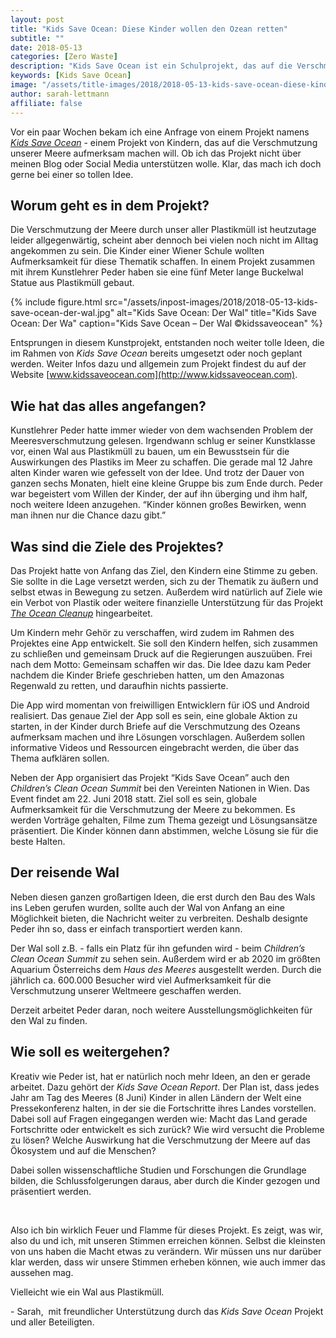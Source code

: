 ```yaml
---
layout: post
title: "Kids Save Ocean: Diese Kinder wollen den Ozean retten"
subtitle: ""
date: 2018-05-13
categories: [Zero Waste]
description: "Kids Save Ocean ist ein Schulprojekt, das auf die Verschmutzung der Meere aufmerksam machen soll. Diese Geschichte wollte ich gerne vorstellen."
keywords: [Kids Save Ocean]
image: "/assets/title-images/2018/2018-05-13-kids-save-ocean-diese-kinder-wollen-den-ozean-retten.jpg"
author: sarah-lettmann
affiliate: false
---
```

Vor ein paar Wochen bekam ich eine Anfrage von einem Projekt namens _[Kids Save Ocean](https://www.kidssaveocean.com/)_ - einem Projekt von Kindern, das auf die Verschmutzung unserer Meere aufmerksam machen will. Ob ich das Projekt nicht über meinen Blog oder Social Media unterstützen wolle. Klar, das mach ich doch gerne bei einer so tollen Idee.

## Worum geht es in dem Projekt?
Die Verschmutzung der Meere durch unser aller Plastikmüll ist heutzutage leider allgegenwärtig, scheint aber dennoch bei vielen noch nicht im Alltag angekommen zu sein. Die Kinder einer Wiener Schule wollten Aufmerksamkeit für diese Thematik schaffen. In einem Projekt zusammen mit ihrem Kunstlehrer Peder haben sie eine fünf Meter lange Buckelwal Statue aus Plastikmüll gebaut.

{% include figure.html src="/assets/inpost-images/2018/2018-05-13-kids-save-ocean-der-wal.jpg" alt="Kids Save Ocean: Der Wal" title="Kids Save Ocean: Der Wa" caption="Kids Save Ocean &#8211; Der Wal &copy;kidssaveocean" %}

Entsprungen in diesem Kunstprojekt, entstanden noch weiter tolle Ideen, die im Rahmen von _Kids Save Ocean_ bereits umgesetzt oder noch geplant werden. Weiter Infos dazu und allgemein zum Projekt findest du auf der Website [www.kidssaveocean.com](http://www.kidssaveocean.com).

## Wie hat das alles angefangen?
Kunstlehrer Peder hatte immer wieder von dem wachsenden Problem der Meeresverschmutzung gelesen. Irgendwann schlug er seiner Kunstklasse vor, einen Wal aus Plastikmüll zu bauen, um ein Bewusstsein für die Auswirkungen des Plastiks im Meer zu schaffen. Die gerade mal 12 Jahre alten Kinder waren wie gefesselt von der Idee. Und trotz der Dauer von ganzen sechs Monaten, hielt eine kleine Gruppe bis zum Ende durch. Peder war begeistert vom Willen der Kinder, der auf ihn überging und ihm half, noch weitere Ideen anzugehen. “Kinder können großes Bewirken, wenn man ihnen nur die Chance dazu gibt.”

## Was sind die Ziele des Projektes?
Das Projekt hatte von Anfang das Ziel, den Kindern eine Stimme zu geben. Sie sollte in die Lage versetzt werden, sich zu der Thematik zu äußern und selbst etwas in Bewegung zu setzen. Außerdem wird natürlich auf Ziele wie ein Verbot von Plastik oder weitere finanzielle Unterstützung für das Projekt _[The Ocean Cleanup](https://www.theoceancleanup.com/)_ hingearbeitet.

Um Kindern mehr Gehör zu verschaffen, wird zudem im Rahmen des Projektes eine App entwickelt. Sie soll den Kindern helfen, sich zusammen zu schließen und gemeinsam Druck auf die Regierungen auszuüben. Frei nach dem Motto: Gemeinsam schaffen wir das. Die Idee dazu kam Peder nachdem die Kinder Briefe geschrieben hatten, um den Amazonas Regenwald zu retten, und daraufhin nichts passierte.

Die App wird momentan von freiwilligen Entwicklern für iOS und Android realisiert. Das genaue Ziel der App soll es sein, eine globale Aktion zu starten, in der Kinder durch Briefe auf die Verschmutzung des Ozeans aufmerksam machen und ihre Lösungen vorschlagen. Außerdem sollen informative Videos und Ressourcen eingebracht werden, die über das Thema aufklären sollen.

Neben der App organisiert das Projekt “Kids Save Ocean” auch den _Children’s Clean Ocean Summit_ bei den Vereinten Nationen in Wien. Das Event findet am 22. Juni 2018 statt. Ziel soll es sein, globale Aufmerksamkeit für die Verschmutzung der Meere zu bekommen. Es werden Vorträge gehalten, Filme zum Thema gezeigt und Lösungsansätze präsentiert. Die Kinder können dann abstimmen, welche Lösung sie für die beste Halten.

## Der reisende Wal
Neben diesen ganzen großartigen Ideen, die erst durch den Bau des Wals ins Leben gerufen wurden, sollte auch der Wal von Anfang an eine Möglichkeit bieten, die Nachricht weiter zu verbreiten. Deshalb designte Peder ihn so, dass er einfach transportiert werden kann.

Der Wal soll z.B. - falls ein Platz für ihn gefunden wird - beim _Children’s Clean Ocean Summit_ zu sehen sein. Außerdem wird er ab 2020 im größten Aquarium Österreichs dem _Haus des Meeres_ ausgestellt werden. Durch die jährlich ca. 600.000 Besucher wird viel Aufmerksamkeit für die Verschmutzung unserer Weltmeere geschaffen werden.

Derzeit arbeitet Peder daran, noch weitere Ausstellungsmöglichkeiten für den Wal zu finden.

## Wie soll es weitergehen?
Kreativ wie Peder ist, hat er natürlich noch mehr Ideen, an den er gerade arbeitet. Dazu gehört der _Kids Save Ocean Report_. Der Plan ist, dass jedes Jahr am Tag des Meeres (8 Juni) Kinder in allen Ländern der Welt eine Pressekonferenz halten, in der sie die Fortschritte ihres Landes vorstellen. Dabei soll auf Fragen eingegangen werden wie: Macht das Land gerade Fortschritte oder entwickelt es sich zurück? Wie wird versucht die Probleme zu lösen? Welche Auswirkung hat die Verschmutzung der Meere auf das Ökosystem und auf die Menschen?

Dabei sollen wissenschaftliche Studien und Forschungen die Grundlage bilden, die Schlussfolgerungen daraus, aber durch die Kinder gezogen und präsentiert werden.

&nbsp;

Also ich bin wirklich Feuer und Flamme für dieses Projekt. Es zeigt, was wir, also du und ich, mit unseren Stimmen erreichen können. Selbst die kleinsten von uns haben die Macht etwas zu verändern. Wir müssen uns nur darüber klar werden, dass wir unsere Stimmen erheben können, wie auch immer das aussehen mag.

Vielleicht wie ein Wal aus Plastikmüll.

\- Sarah, 
mit freundlicher Unterstützung durch das _Kids Save Ocean_ Projekt und aller Beteiligten.
